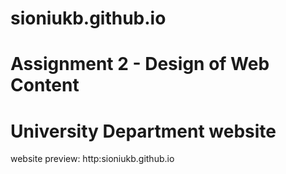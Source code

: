 # sioniukb.github.io
# Assignment 2 - Design of Web Content
# University Department website
website preview: http:sioniukb.github.io
